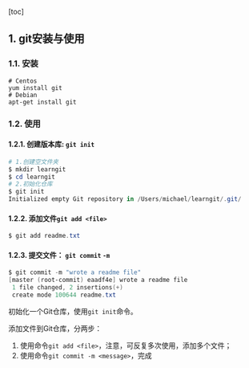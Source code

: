 

[toc]

## 1. git安装与使用

### 1.1. 安装

```shell
# Centos
yum install git
# Debian
apt-get install git
```







































### 1.2. 使用

#### 1.2.1. 创建版本库: `git init`

```powershell
# 1.创建空文件夹
$ mkdir learngit
$ cd learngit
# 2.初始化仓库
$ git init
Initialized empty Git repository in /Users/michael/learngit/.git/
```

#### 1.2.2. 添加文件`git add <file>`

```powershell
$ git add readme.txt
```

#### 1.2.3. 提交文件： `git commit`   `-m` 

```powershell
$ git commit -m "wrote a readme file"
[master (root-commit) eaadf4e] wrote a readme file
 1 file changed, 2 insertions(+)
 create mode 100644 readme.txt
```

初始化一个Git仓库，使用`git init`命令。

添加文件到Git仓库，分两步：

1. 使用命令`git add <file>`，注意，可反复多次使用，添加多个文件；
2. 使用命令`git commit -m <message>`，完成

